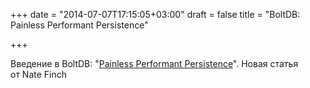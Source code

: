 +++
date = "2014-07-07T17:15:05+03:00"
draft = false
title = "BoltDB: Painless Performant Persistence"

+++

<p>Введение в BoltDB: &quot;<a href="http://blog.natefinch.com/2014/07/intro-to-boltdb-painless-performant.html">Painless Performant Persistence</a>&quot;. Новая статья от&nbsp;Nate Finch</p>

